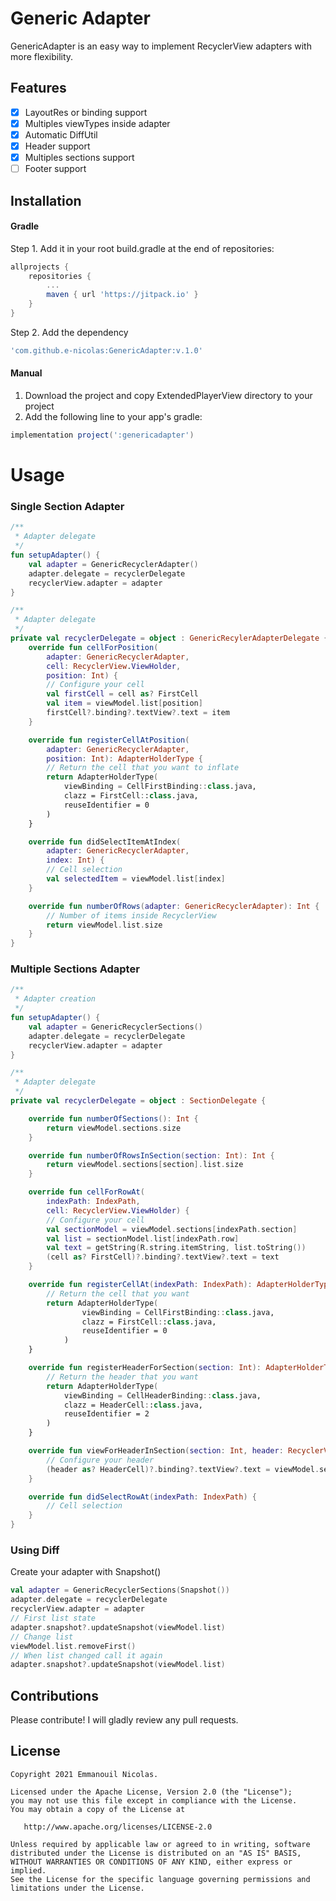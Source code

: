 # Generic Adapter

GenericAdapter is an easy way to implement RecyclerView adapters with more flexibility.

## Features
- [x] LayoutRes or binding support
- [x] Multiples viewTypes inside adapter
- [x] Automatic DiffUtil
- [x] Header support 
- [x] Multiples sections support
- [ ] Footer support

## Installation

#### Gradle
Step 1. Add it in your root build.gradle at the end of repositories:
```groovy
allprojects {
    repositories {
        ...
        maven { url 'https://jitpack.io' }
    }
}
```
Step 2. Add the dependency
```groovy
'com.github.e-nicolas:GenericAdapter:v.1.0'
```

#### Manual
1. Download the project and copy ExtendedPlayerView directory to your project
2. Add the following line to your app's gradle:

```groovy
implementation project(':genericadapter')
```

# Usage

### Single Section Adapter
```kotlin
/**
 * Adapter delegate
 */
fun setupAdapter() {
    val adapter = GenericRecyclerAdapter()
    adapter.delegate = recyclerDelegate
    recyclerView.adapter = adapter
}

/**
 * Adapter delegate
 */
private val recyclerDelegate = object : GenericRecylerAdapterDelegate {
    override fun cellForPosition(
        adapter: GenericRecyclerAdapter, 
        cell: RecyclerView.ViewHolder, 
        position: Int) {
        // Configure your cell
        val firstCell = cell as? FirstCell
        val item = viewModel.list[position]
        firstCell?.binding?.textView?.text = item
    }

    override fun registerCellAtPosition(
        adapter: GenericRecyclerAdapter, 
        position: Int): AdapterHolderType {
        // Return the cell that you want to inflate
        return AdapterHolderType(
            viewBinding = CellFirstBinding::class.java,
            clazz = FirstCell::class.java,
            reuseIdentifier = 0
        )
    }

    override fun didSelectItemAtIndex(
        adapter: GenericRecyclerAdapter, 
        index: Int) {
        // Cell selection
        val selectedItem = viewModel.list[index]
    }

    override fun numberOfRows(adapter: GenericRecyclerAdapter): Int {
        // Number of items inside RecyclerView
        return viewModel.list.size
    }
}
```

### Multiple Sections Adapter

```kotlin
/**
 * Adapter creation
 */
fun setupAdapter() {
    val adapter = GenericRecyclerSections()
    adapter.delegate = recyclerDelegate
    recyclerView.adapter = adapter
}

/**
 * Adapter delegate
 */
private val recyclerDelegate = object : SectionDelegate {

    override fun numberOfSections(): Int {
        return viewModel.sections.size
    }

    override fun numberOfRowsInSection(section: Int): Int {
        return viewModel.sections[section].list.size
    }

    override fun cellForRowAt(
        indexPath: IndexPath, 
        cell: RecyclerView.ViewHolder) {
        // Configure your cell
        val sectionModel = viewModel.sections[indexPath.section]
        val list = sectionModel.list[indexPath.row]
        val text = getString(R.string.itemString, list.toString())
        (cell as? FirstCell)?.binding?.textView?.text = text
    }

    override fun registerCellAt(indexPath: IndexPath): AdapterHolderType {
        // Return the cell that you want
        return AdapterHolderType(
                viewBinding = CellFirstBinding::class.java,
                clazz = FirstCell::class.java,
                reuseIdentifier = 0
            )
    }

    override fun registerHeaderForSection(section: Int): AdapterHolderType {
        // Return the header that you want
        return AdapterHolderType(
            viewBinding = CellHeaderBinding::class.java,
            clazz = HeaderCell::class.java,
            reuseIdentifier = 2
        )
    }

    override fun viewForHeaderInSection(section: Int, header: RecyclerView.ViewHolder) {
        // Configure your header
        (header as? HeaderCell)?.binding?.textView?.text = viewModel.sections[section].title
    }

    override fun didSelectRowAt(indexPath: IndexPath) {
        // Cell selection
    }
}
```

### Using Diff
Create your adapter with Snapshot()
```kotlin
val adapter = GenericRecyclerSections(Snapshot())
adapter.delegate = recyclerDelegate
recyclerView.adapter = adapter
// First list state
adapter.snapshot?.updateSnapshot(viewModel.list)
// Change list
viewModel.list.removeFirst()
// When list changed call it again
adapter.snapshot?.updateSnapshot(viewModel.list)

```

## Contributions
Please contribute! I will gladly review any pull requests.

## License

```
Copyright 2021 Emmanouil Nicolas.

Licensed under the Apache License, Version 2.0 (the "License");
you may not use this file except in compliance with the License.
You may obtain a copy of the License at

   http://www.apache.org/licenses/LICENSE-2.0

Unless required by applicable law or agreed to in writing, software
distributed under the License is distributed on an "AS IS" BASIS,
WITHOUT WARRANTIES OR CONDITIONS OF ANY KIND, either express or implied.
See the License for the specific language governing permissions and
limitations under the License.
```